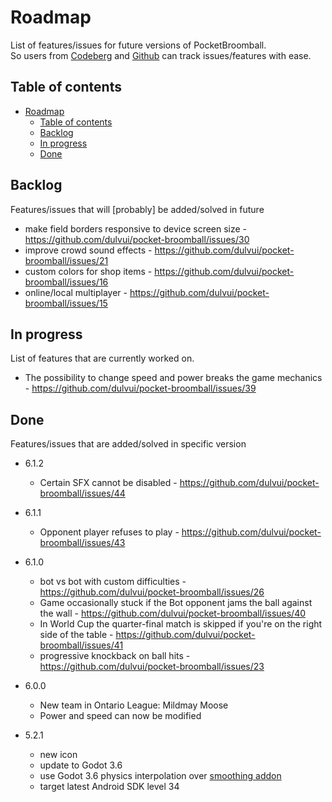 <!--
SPDX-FileCopyrightText: 2024 Simon Dalvai <info@simondalvai.org>

SPDX-License-Identifier: CC0-1.0
-->

# Roadmap
List of features/issues for future versions of PocketBroomball.  
So users from [Codeberg](https://codeberg.org/dulvui/pocket-broomball) and [Github](https://codeberg.org/dulvui/pocket-broomball) can track issues/features with ease.

## Table of contents
- [Roadmap](#roadmap)
  - [Table of contents](#table-of-contents)
  - [Backlog](#backlog)
  - [In progress](#in-progress)
  - [Done](#done)

## Backlog
Features/issues that will [probably] be added/solved in future

- make field borders responsive to device screen size - https://github.com/dulvui/pocket-broomball/issues/30
- improve crowd sound effects - https://github.com/dulvui/pocket-broomball/issues/21
- custom colors for shop items - https://github.com/dulvui/pocket-broomball/issues/16
- online/local multiplayer - https://github.com/dulvui/pocket-broomball/issues/15

## In progress
List of features that are currently worked on.

- The possibility to change speed and power breaks the game mechanics - https://github.com/dulvui/pocket-broomball/issues/39

## Done
Features/issues that are added/solved in specific version

- 6.1.2
    - Certain SFX cannot be disabled - https://github.com/dulvui/pocket-broomball/issues/44

- 6.1.1
    - Opponent player refuses to play - https://github.com/dulvui/pocket-broomball/issues/43

- 6.1.0
    - bot vs bot with custom difficulties - https://github.com/dulvui/pocket-broomball/issues/26
    - Game occasionally stuck if the Bot opponent jams the ball against the wall - https://github.com/dulvui/pocket-broomball/issues/40
    - In World Cup the quarter-final match is skipped if you're on the right side of the table - https://github.com/dulvui/pocket-broomball/issues/41
    - progressive knockback on ball hits - https://github.com/dulvui/pocket-broomball/issues/23

- 6.0.0
    - New team in Ontario League: Mildmay Moose
    - Power and speed can now be modified

- 5.2.1
    - new icon
    - update to Godot 3.6
    - use Godot 3.6 physics interpolation over [smoothing addon](https://github.com/lawnjelly/smoothing-addon)
    - target latest Android SDK level 34

